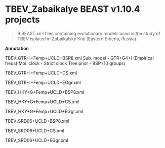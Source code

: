 # TBEV_Zabaikalye BEAST v1.10.4 projects
>9 BEAST xml files containing evolutionary models used in the study of TBEV isolated in Zabaikalsky Krai (Eastern Siberia, Russia).

**Annotation**

TBEV_GTR+I+Femp+UCLD+BSP8.xml
Sub. model - GTR+G4+I (Empirical freqs)
Mol. clock - Strict clock
Tree prior - BSP (10 groups)

TBEV_GTR+I+Femp+UCLD+CS.xml


TBEV_GTR+I+Femp+UCLD+EGgr.xml


TBEV_HKY+G+Femp+UCLD+BSP8.xml


TBEV_HKY+G+Femp+UCLD+CS.xml


TBEV_HKY+G+Femp+UCLD+EGgr.xml


TBEV_SRD06+UCLD+BSP8.xml


TBEV_SRD06+UCLD+CS.xml


TBEV_SRD06+UCLD+EGgr.xml
